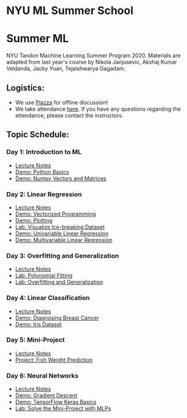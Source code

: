 # NYU ML Summer School
# Summer ML
NYU Tandon Machine Learning Summer Program 2020. Materials are adapted from last year's course by Nikola Janjusevic, Akshaj Kumar Veldanda, Jacky Yuan, Tejaishwarya Gagadam.

## Logistics:
- We use [Piazza](https://piazza.com/nyu/spring2020/ml101) for offline discussion!
- We take attendance [here](https://docs.google.com/spreadsheets/d/1dg5vC_c94YjgJI6HyVYe9YpKPVyQb5nlEloR7GrzFP4/edit?usp=sharing). If you have any questions regarding the attendance, please contact the instructors.

## Topic Schedule:
### Day 1: Introduction to ML
- [Lecture Notes](https://github.com/asarmadi/summer_ml_s3/blob/master/day01/lec_notes.pdf)
- [Demo: Python Basics](https://github.com/asarmadi/summer_ml_s3/blob/master/day01/demo_python_basics.ipynb)
- [Demo: Numpy Vectors and Matrices](https://github.com/asarmadi/summer_ml_s3/blob/master/day01/demo_vectors_matrices.ipynb)

### Day 2: Linear Regression
- [Lecture Notes](https://github.com/asarmadi/summer_ml_s3/blob/master/day02/lec_notes.pdf)
- [Demo: Vectorized Programming](https://github.com/asarmadi/summer_ml_s3/blob/master/day02/demo_vectorized_code.ipynb)
- [Demo: Plotting](https://github.com/asarmadi/summer_ml_s3/blob/master/day02/demo_plot.ipynb)
- [Lab: Visualize Ice-breaking Dataset](https://github.com/asarmadi/summer_ml_s3/blob/master/day02/lab_icebreaker.ipynb)
- [Demo: Univariable Linear Regression ](https://github.com/asarmadi/summer_ml_s3/blob/master/day02/demo_boston_housing_one_variable.ipynb)
- [Demo: Multivariable Linear Regression ](https://github.com/asarmadi/summer_ml_s3/blob/master/day02/demo_multilinear.ipynb)

### Day 3: Overfitting and Generalization
- [Lecture Notes](https://github.com/asarmadi/summer_ml_s3/blob/master/day03/lec_notes.pdf)
- [Lab: Polynomial Fitting](https://github.com/asarmadi/summer_ml_s3/blob/master/day03/lab_fit_polynomial.ipynb)
- [Lab: Overfitting and Generalization](https://github.com/asarmadi/summer_ml_s3/blob/master/day03/lab_overfitting_regularization.ipynb)

### Day 4: Linear Classification
- [Lecture Notes](https://github.com/asarmadi/summer_ml_s3/blob/master/day04/lec_notes.pdf)
- [Demo: Diagnosing Breast Cancer](https://github.com/asarmadi/summer_ml_s3/blob/master/day04/demo_breast_cancer.ipynb)
- [Demo: Iris Dataset](https://github.com/asarmadi/summer_ml_s3/blob/master/day04/demo_iris.ipynb)


### Day 5: Mini-Project
- [Lecture Notes](https://github.com/asarmadi/summer_ml_s3/blob/master/day05/lec_notes.pdf)
- [Project: Fish Weight Prediction](https://github.com/asarmadi/summer_ml_s3/blob/master/day05/fish_market.ipynb)

### Day 6: Neural Networks
- [Lecture Notes](https://github.com/asarmadi/summer_ml_s3/blob/master/day06/lec_notes.pdf)
- [Demo: Gradient Descent](https://github.com/asarmadi/summer_ml_s3/blob/master/day06/demo_gd_linreg.ipynb)
- [Demo: TensorFlow Keras Basics](https://github.com/asarmadi/summer_ml_s3/blob/master/day06/demo_tf_keras_basics.ipynb)
- [Lab: Solve the Mini-Project with MLPs](https://github.com/asarmadi/summer_ml_s3/blob/master/day06/lab_mlp_fish_market_keras.ipynb)